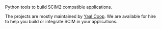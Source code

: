 Python tools to build SCIM2 compatible applications.

The projects are mostly maintained by [Yaal Coop](https://yaal.coop). We are available for hire to help you build or integrate SCIM in your applications.
